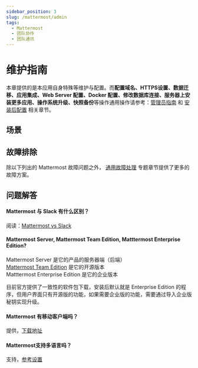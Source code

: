 ```yaml
---
sidebar_position: 3
slug: /mattermost/admin
tags:
  - Mattermost
  - 团队协作
  - 团队通讯
---
```


# 维护指南

本章提供的是本应用自身特殊等维护与配置。而**配置域名、HTTPS设置、数据迁移、应用集成、Web Server 配置、Docker 配置、修改数据库连接、服务器上安装更多应用、操作系统升级、快照备份**等操作通用操作请参考：[管理员指南](../administrator) 和 [安装后配置](../install/setup) 相关章节。

## 场景

## 故障排除

除以下列出的 Mattermost 故障问题之外， [通用故障处理](../troubleshoot) 专题章节提供了更多的故障方案。 

## 问题解答

#### Mattermost 与 Slack 有什么区别？

阅读：[Mattermost vs Slack](https://mattermost.com/mattermost-vs-slack/)

#### Mattermost Server, Mattermost Team Edition, Matttermost Enterprise Edition?

Mattermost Server 是它的产品的服务器端（后端）  
[Mattermost Team Edition](https://docs.mattermost.com/developer/manifesto.html?highlight=mattermost%20team%20edition) 是它的开源版本    
Matttermost Enterprise Edition 是它的企业版本  

目前官方提供了一致性的软件包下载，安装后默认就是 Enterprise Edition 的程序，但用户界面只有开源版的功能，如果需要企业版的功能，需要通过导入企业版秘钥实现升级。

#### Mattermost 有移动客户端吗？

提供，[下载地址](https://mattermost.com/download/#mattermostApps)

#### Mattermost支持多语言吗？

支持，[参考设置](../mattermost#setlang)